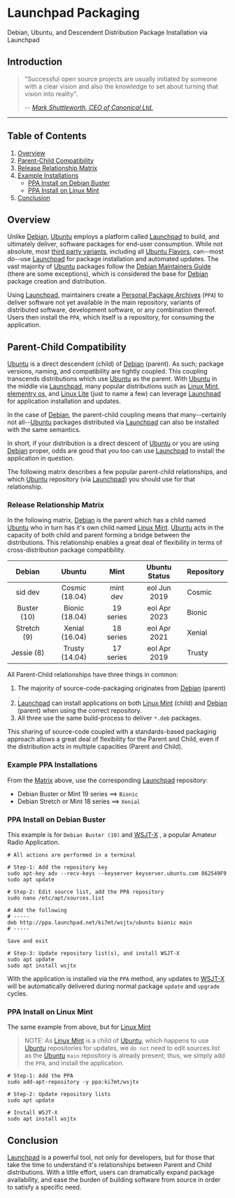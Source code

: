 # Launchpad Packaging

Debian, Ubuntu, and Descendent Distribution Package Installation via Launchpad

## Introduction

>"Successful open source projects are usually initiated by someone with a clear
>vision and also the knowledge to set about turning that vision into reality".
>
>-- *[Mark Shuttleworth, CEO of Canonical Ltd.][]*

----

## Table of Contents

1. [Overview](#overview)
1. [Parent-Child Compatibility](#parent-child-compatibility)
1. [Release Relationship Matrix](#release-relationship-matrix)
1. [Example Installations](#example-ppa-installations)
    - [PPA Install on Debian Buster](#ppa-install-on-debian-buster)
    - [PPA Install on Linux Mint](#ppa-install-on-linux-mint)
1. [Conclusion](#conclusion)

## Overview

Unlike [Debian][], [Ubuntu][] employs a platform called [Launchpad][] to build,
and ultimately deliver, software packages for end-user consumption. While not
absolute, most [third party variants][], including all [Ubuntu Flavors][],
can--most do--use [Launchpad][] for package installation and automated updates.
The vast majority of [Ubuntu][] packages follow the [Debian Maintainers Guide][]
(there are some exceptions), which is considered the base for [Debian][] package
creation and distribution.

Using [Launchpad][], maintainers create a [Personal Package Archives][] (`PPA`)
to deliver software not yet available in the main repository, variants of
distributed software, development software, or any combination thereof. Users
then install the `PPA`, which itself is a repository, for consuming the
application.

## Parent-Child Compatibility

[Ubuntu][] is a direct descendent (child) of [Debian][] (parent). As such; package
versions, naming, and compatibility are tightly coupled. This coupling transcends
distributions which use [Ubuntu][] as the parent. With [Ubuntu][] in the
middle via [Launchpad][], many popular distributions such as [Linux Mint][],
[elementry os][], and [Linux Lite][] (just to name a few) can leverage
[Launchpad][] for application installation and updates.

In the case of [Debian][], the parent-child coupling means that
many--certainly not all--[Ubuntu][] packages distributed via [Launchpad][] can
also be installed with the same semantics.

In short, if your distribution is a direct descent of [Ubuntu][] or you
are using [Debian][] proper, odds are good that you too can use [Launchpad][]
to install the application in question.

The following matrix describes a few popular parent-child relationships, and which
[Ubuntu][] repository (via [Launchpad][]) you should use for that relationship.

### Release Relationship Matrix

In the following matrix, [Debian][] is the parent which has a child named [Ubuntu][] who in turn has it's own child named [Linux Mint][]. [Ubuntu][] acts in the capacity of both child and
parent forming a bridge between the distributions. This relationship enables
a great deal of flexibility in terms of cross-distribution package compatibility.

|   Debian       |    Ubuntu       | Mint        | Ubuntu Status |Repository
|:--------------:|:---------------:|:-----------:|:-------------:|:------------|
| sid dev        | Cosmic (18.04)  | mint dev    | eol Jun 2019  | Cosmic     |
| Buster (10)    | Bionic (18.04)  | 19 series   | eol Apr 2023  | Bionic      |
| Stretch (9)    | Xenial (16.04)  | 18 series   | eol Apr 2021  | Xenial      |
| Jessie (8)     | Trusty (14.04)  | 17 series   | eol Apr 2019  | Trusty      |

All Parent-Child relationships have three things in common:

1. The majority of source-code-packaging originates from [Debian][] (parent) .
1. [Launchpad][] can install applications on both [Linux Mint][] (child) and [Debian][] (parent) when using the correct repository.
1. All three use the same build-process to deliver `*.deb` packages.

This sharing of source-code coupled with a standards-based packaging approach allows a great deal of flexibility for the Parent and Child, even if the distribution acts in multiple capacities (Parent and Child).

### Example PPA Installations

From the [Matrix](#release-relationship-matrix) above, use the corresponding [Launchpad][] repository:

- Debian Buster or Mint 19 series ==> `Bionic`
- Debian Stretch or Mint 18 series ==> `Xenial`

### PPA Install on Debian Buster

This example is for `Debian Buster (10)` and [WSJT-X][] , a popular Amateur Radio
Application.

````shell
# All actions are performed in a terminal

# Step-1: Add the repository key
sudo apt-key adv --recv-keys --keyserver keyserver.ubuntu.com 862549F9
sudo apt update

# Step-2: Edit source list, add the PPA repository
sudo nano /etc/apt/sources.list

# Add the following
# -----
deb http://ppa.launchpad.net/ki7mt/wsjtx/ubuntu bionic main
# -----

Save and exit

# Step-3: Update repository list(s), and install WSJT-X
sudo apt update
sudo apt install wsjtx
````

With the application is installed via the `PPA` method, any updates to [WSJT-X][]
will be automatically delivered during normal package `update` and `upgrade`
cycles.


### PPA Install on Linux Mint

The same example from above, but for [Linux Mint][]

>NOTE: As [Linux Mint][] is a child of [Ubuntu][], which happens to use
>[Ubuntu][] repositories for updates, we `do not` need to edit
>sources.list as the [Ubuntu][] `main` repository is already present;
>thus, we simply add the `PPA`, and install the application.

````shell
# Step-1: Add the PPA
sudo add-apt-repository -y ppa:ki7mt/wsjtx

# Step-2: Update repository lists
sudo apt update

# Install WSJT-X
sudo apt install wsjtx
````

## Conclusion

[Launchpad][] is a powerful tool, not only for developers, but for those that take the time to understand it's relationships between Parent and Child
distributions. With a little effort, users can dramatically expand package
availability, and ease the burden of building software from source in order to satisfy a specific need.

[Mark Shuttleworth, CEO of Canonical Ltd.]: https://www.markshuttleworth.com/archives/date/2003/1
[Debian]: https://www.debian.org/ "debian, the universal operating system"
[Ubuntu]: https://www.debian.org/ "debian, the universal operating system"
[Launchpad]: https://launchpad.net/ "Ubuntu package management system"
[Ubuntu Flavors]: https://www.ubuntu.com/download/flavours "Variants of Ubuntu"
[third party variants]: https://en.wikipedia.org/wiki/List_of_Linux_distributions#Third-party_distributions
[Debian Maintainers Guide]: https://www.debian.org/doc/manuals/maint-guide/index.en.html
[Personal Package Archives]: https://help.ubuntu.com/community/PPA "what is a PPA"
[Linux Mint]: https://linuxmint.com
[elementry os]: http://elementary.io/
[Linux Lite]: https://www.linuxliteos.com/
[WSJT-X]: https://physics.princeton.edu/pulsar/k1jt/wsjtx.html